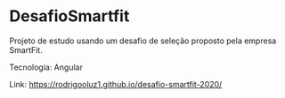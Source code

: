 # DesafioSmartfit

Projeto de estudo usando um desafio de seleção proposto pela empresa SmartFit.

Tecnologia: Angular

Link: https://rodrigooluz1.github.io/desafio-smartfit-2020/
